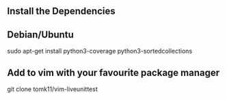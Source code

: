 ## Install the Dependencies

## Debian/Ubuntu
sudo apt-get install python3-coverage python3-sortedcollections


## Add to vim with your favourite package manager
git clone tomk11/vim-liveunittest

